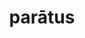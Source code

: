 ---
title: parātus
meaning: ready
ch: [ten, f1, f]
pos: totadjective
femstem: parāt
femend: a
neutstem: parāt
neutend: um
sixms: P
six: y
---
